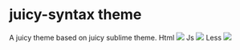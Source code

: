 # juicy-syntax theme

A juicy theme based on juicy sublime theme.
Html
![](http://imgur.com/j7gYiMD)
Js
![](http://imgur.com/kfzZsJX)
Less
![](http://imgur.com/Wmt50cR)
